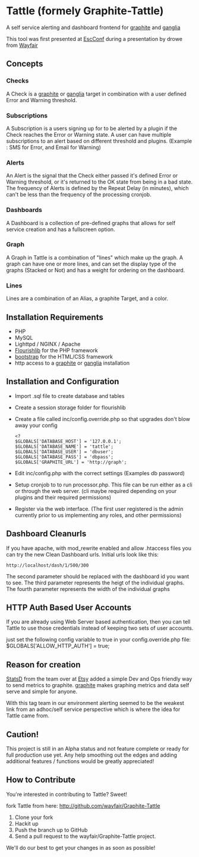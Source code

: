 Tattle  (formely Graphite-Tattle)
======

A self service alerting and dashboard frontend for [graphite][graphite] and [ganglia][ganglia]

This tool was first presented at [EscConf][escconf] during a presentation by drowe from [Wayfair][wayfair]

Concepts
--------

### Checks
  A Check is a [graphite][graphite] or [ganglia][ganglia] target in combination with a user defined Error and Warning threshold. 

### Subscriptions
  A Subscription is a users signing up for to be alerted by a plugin if the Check reaches the Error or Warning state. A user can have multiple subscriptions to an alert based on different threshold and plugins. (Example : SMS for Error, and Email for Warning)

### Alerts
  An Alert is the signal that the Check either passed it's defined Error or Warning threshold, or it's returned to the OK state from being in a bad state. The frequency of Alerts is defined by the Repeat Delay (in minutes), which can't be less than the frequency of the processing cronjob. 

### Dashboards
  A Dashboard is a collection of pre-defined graphs that allows for self service creation and has a fullscreen option.

### Graph
  A Graph in Tattle is a combination of "lines" which make up the graph. A graph can have one or more lines, and can set the display type of the graphs (Stacked or Not) and has a weight for ordering on the dashboard.

### Lines
  Lines are a combination of an Alias, a graphite Target, and a color.


Installation Requirements
-----------------------------

* PHP
* MySQL
* Lighttpd / NGINX / Apache
* [Flourishlib][flourishlib] for the PHP framework  
* [bootstrap][bootstrap] for the HTML/CSS framework
* http access to a [graphite][graphite] or [ganglia][ganglia] installation


Installation and Configuration
-----------------------------
* Import .sql file to create database and tables

* Create a session storage folder for flourishlib

* Create a file called inc/config.override.php so that upgrades don't blow away your config
  
    ```
    <?
    $GLOBALS['DATABASE_HOST'] = '127.0.0.1';
    $GLOBALS['DATABASE_NAME'] = 'tattle';
    $GLOBALS['DATABASE_USER'] = 'dbuser';
    $GLOBALS['DATABASE_PASS'] = 'dbpass';
    $GLOBALS['GRAPHITE_URL'] = 'http://graph';
    ```

* Edit inc/config.php with the correct settings (Examples db password)

* Setup cronjob to to run processor.php. This file can be run either as a cli or through the web server. (cli maybe required depending on your plugins and their required permissions)

* Register via the web interface. (The first user registered is the admin currently prior to us implementing any roles, and other permissions)

Dashboard Cleanurls
-----------
If you have apache, with mod_rewrite enabled and allow .htaccess files you can try the new Clean Dashboard urls.
Initial urls look like this:

```
http://localhost/dash/1/500/300 
```

The second parameter should be replaced with the dashboard id you want to see. 
The third parameter represents the heigt of the individual graphs.
The fourth parameter represents the width of the individual graphs

HTTP Auth Based User Accounts
-----------
If you are already using Web Server based authentication, then you can tell Tattle to use those credentials instead of keeping two sets of user accounts.

just set the following config variable to true in your config.override.php file:
$GLOBALS['ALLOW_HTTP_AUTH'] = true;

Reason for creation
-----------

[StatsD][statsd] from the team over at [Etsy][etsy] added a simple Dev and Ops friendly way to send metrics to graphite.
[graphite][graphite] makes graphing metrics and data self serve and simple for anyone. 

With this tag team in our environment alerting seemed to be the weakest link from an adhoc/self service perspective which is where the idea
for Tattle came from.

Caution!
----------
This project is still in an Alpha status and not feature complete or ready for full production use yet.
Any help smoothing out the edges and adding additional features / functions would be greatly appreciated!

How to Contribute
---------------------

You're interested in contributing to Tattle? Sweet!

fork Tattle from here: http://github.com/wayfair/Graphite-Tattle

1. Clone your fork
2. Hackit up
3. Push the branch up to GitHub
4. Send a pull request to the wayfair/Graphite-Tattle project.

We'll do our best to get your changes in as soon as possible!

[graphite]: http://graphite.wikidot.com
[ganglia]: http://ganglia.sourceforge.net/
[etsy]: http://www.etsy.com
[statsd]: https://github.com/etsy/statsd/
[bootstrap]: http://twitter.github.com/bootstrap/
[flourishlib]: http://flourishlib.com
[escconf]: http://escconf.com
[wayfair]: http://engineering.wayfair.com/


